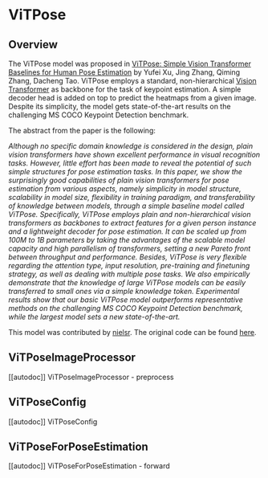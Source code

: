 <!--Copyright 2024 The HuggingFace Team. All rights reserved.

Licensed under the Apache License, Version 2.0 (the "License"); you may not use this file except in compliance with
the License. You may obtain a copy of the License at

http://www.apache.org/licenses/LICENSE-2.0

Unless required by applicable law or agreed to in writing, software distributed under the License is distributed on
an "AS IS" BASIS, WITHOUT WARRANTIES OR CONDITIONS OF ANY KIND, either express or implied. See the License for the
specific language governing permissions and limitations under the License.
-->

# ViTPose

## Overview

The ViTPose model was proposed in [ViTPose: Simple Vision Transformer Baselines for Human Pose Estimation](https://arxiv.org/abs/2204.12484) by Yufei Xu, Jing Zhang, Qiming Zhang, Dacheng Tao. ViTPose employs a standard, non-hierarchical [Vision Transformer](vit) as backbone for the task of keypoint estimation. A simple decoder head is added on top to predict the heatmaps from a given image. Despite its simplicity, the model gets state-of-the-art results on the challenging MS COCO Keypoint Detection benchmark.

The abstract from the paper is the following:

*Although no specific domain knowledge is considered in the design, plain vision transformers have shown excellent performance in visual recognition tasks. However, little effort has been made to reveal the potential of such simple structures for pose estimation tasks. In this paper, we show the surprisingly good capabilities of plain vision transformers for pose estimation from various aspects, namely simplicity in model structure, scalability in model size, flexibility in training paradigm, and transferability of knowledge between models, through a simple baseline model called ViTPose. Specifically, ViTPose employs plain and non-hierarchical vision transformers as backbones to extract features for a given person instance and a lightweight decoder for pose estimation. It can be scaled up from 100M to 1B parameters by taking the advantages of the scalable model capacity and high parallelism of transformers, setting a new Pareto front between throughput and performance. Besides, ViTPose is very flexible regarding the attention type, input resolution, pre-training and finetuning strategy, as well as dealing with multiple pose tasks. We also empirically demonstrate that the knowledge of large ViTPose models can be easily transferred to small ones via a simple knowledge token. Experimental results show that our basic ViTPose model outperforms representative methods on the challenging MS COCO Keypoint Detection benchmark, while the largest model sets a new state-of-the-art.*


This model was contributed by [nielsr](https://huggingface.co/nielsr).
The original code can be found [here](https://github.com/ViTAE-Transformer/ViTPose).


## ViTPoseImageProcessor

[[autodoc]] ViTPoseImageProcessor
    - preprocess

## ViTPoseConfig

[[autodoc]] ViTPoseConfig

## ViTPoseForPoseEstimation

[[autodoc]] ViTPoseForPoseEstimation
    - forward